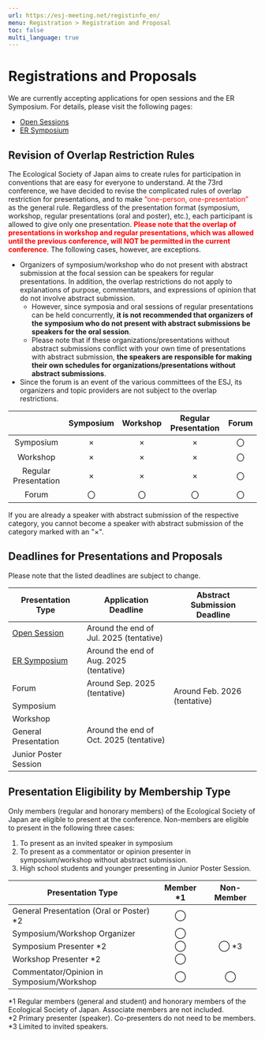 ```yaml
---
url: https://esj-meeting.net/registinfo_en/
menu: Registration > Registration and Proposal
toc: false
multi_language: true
---
```


# Registrations and Proposals

We are currently accepting applications for open sessions and the ER Symposium. For details, please visit the following pages:

- [Open Sessions](opensession_en)
- [ER Symposium](ersympo_en)

## Revision of Overlap Restriction Rules

The Ecological Society of Japan aims to create rules for participation in conventions that are easy for everyone to understand. At the 73rd conference, we have decided to revise the complicated rules of overlap restriction for presentations, and to make <span style="color: red; ">“one-person, one-presentation”</span> as the general rule. Regardless of the presentation format (symposium, workshop, regular presentations (oral and poster), etc.), each participant is allowed to give only one presentation. <span style="color: red; ">**Please note that the overlap of presentations in workshop and regular presentations, which was allowed until the previous conference, will NOT be permitted in the current conference**</span>. The following cases, however, are exceptions.

- Organizers of symposium/workshop who do not present with abstract submission at the focal session can be speakers for regular presentations. In addition, the overlap restrictions do not apply to explanations of purpose, commentators, and expressions of opinion that do not involve abstract submission.
  - However, since symposia and oral sessions of regular presentations can be held concurrently, **it is not recommended that organizers of the symposium who do not present with abstract submissions be speakers for the oral session**.
  - Please note that if these organizations/presentations without abstract submissions conflict with your own time of presentations with abstract submission, **the speakers are responsible for making their own schedules for organizations/presentations without abstract submissions**.
- Since the forum is an event of the various committees of the ESJ, its organizers and topic providers are not subject to the overlap restrictions.

||Symposium|Workshop|Regular Presentation|Forum|
|:---:|:---:|:---:|:---:|:---:|
|Symposium|×|×|×|〇|
|Workshop|×|×|×|〇|
|Regular Presentation|×|×|×|〇|
|Forum|〇|〇|〇|〇|

If you are already a speaker with abstract submission of the respective category, you cannot become a speaker with abstract submission of the category marked with an "×".

## Deadlines for Presentations and Proposals

Please note that the listed deadlines are subject to change.

<table>
  <colgroup>
    <col style="width: 30%" />
    <col style="width: 35%" />
    <col style="width: 35%" />
  </colgroup>
  <thead><tr class="header">
    <th>Presentation Type</th>
    <th><strong>Application Deadline</strong></th>
    <th><strong> Abstract Submission Deadline </strong></th>
    </tr></thead>
  <tbody>
    <tr class="odd">
      <td><a href = "opensession_en">Open Session</a></td>
      <td>Around the end of Jul. 2025 (tentative)</td>
      <td rowspan=7>Around Feb. 2026 (tentative)</td>
    </tr>
    <tr class="even">
      <td><a href = "ersympo_en">ER Symposium</a></td>
      <td>Around the end of Aug. 2025 (tentative)</td>
    </tr>
    <tr class="odd">
      <td>Forum</td>
      <td>Around Sep. 2025 (tentative)</td>
    </tr>
    <tr class="even">
      <td>Symposium<br />
      <td rowspan=4> Around the end of Oct. 2025 (tentative)</td>
    </tr>
    <tr class="odd">
      <td>Workshop</td>
    </tr>
    <tr class="even">
     <td>General Presentation<br />
    </tr>
    <tr class="odd">
      <td>Junior Poster Session</td>
    </tr>
  </tbody>
</table>

## Presentation Eligibility by Membership Type

Only members (regular and honorary members) of the Ecological Society of Japan are eligible to present at the conference. Non-members are eligible to present in the following three cases:

1. To present as an invited speaker in symposium
2. To present as a commentator or opinion presenter in symposium/workshop without abstract submission.
3. High school students and younger presenting in Junior Poster Session.

| **Presentation Type**                              | **Member \*1** | **Non-Member** |
|----------------------------------------------------|:--------------:|:--------------:|
| General Presentation (Oral or Poster) \*2            | ◯            |                |
| Symposium/Workshop Organizer                | ◯            |                |
| Symposium Presenter \*2                           | ◯            | ◯ \*3         |
| Workshop Presenter \*2                       | ◯            |                |
| Commentator/Opinion in Symposium/Workshop    | ◯            | ◯              |

\*1 Regular members (general and student) and honorary members of the Ecological Society of Japan. Associate members are not included.  
\*2 Primary presenter (speaker). Co-presenters do not need to be members.  
\*3 Limited to invited speakers.